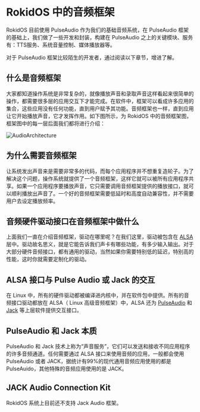 # RokidOS 中的音频框架

RokidOS 目前使用 PulseAudio 作为我们的基础音频系统，在 PulseAudio 框架的基础上，我们做了一些开发和封装，构建在 PulseAudio 之上的关键模块、服务有：TTS服务、系统音量控制、媒体播放器等。

对于 PulseAudio 框架比较陌生的开发者，通过阅读以下章节，增进了解。

## 什么是音频框架

大家都知道操作系统是非常复杂的，就像播放声音和录取声音这样看起来很简单的操作，都需要很多层的应用交互下才能完成。在软件中，框架可以看成许多应用的集合，这些应用没有任何功能，直到用户赋予其功能。音频框架也一样，直到应用让它开始播放声音，它才发挥作用。如下图所示，为 RokidOS 中的音频框架图，框架图中的每一层后面我们都将进行介绍：

![AudioArchitecture](../../files/AudioArchitecture.png)

## 为什么需要音频框架

让系统发出声音来是需要非常多的代码，而每个应用程序并不想重复造轮子。为了解决这个问题，操作系统就提供了一个音频框架，这样它就可以被所有应用程序共享。如果一个应用程序要播放声音，它只需要调用音频框架提供的播放接口，就可以顺利播放出声音了。一个好的音频框架需要低延时和高度自动兼容性，并不需要用户去设定播放频率。

## 音频硬件驱动接口在音频框架中做什么

上面我们一直在介绍音频框架，驱动在哪里呢？在我们这里，驱动被包含在 [ALSA](https://zh.wikipedia.org/wiki/ALSA) 层中。驱动故名思义，就是它能告诉我们声卡有哪些功能，有多少输入输出。对于大部分硬件音频接口，都有通用的驱动，当然如果你需要特别低的延迟，特别高的性能，这时你就需要定制化的驱动。

## ALSA 接口与 Pulse Audio 或 Jack 的交互

在 Linux 中，所有的硬件驱动都被编译进内核中，并在软件包中提供。所有的音频接口驱动都放在 ALSA（ Linux 高级音频框架）中，ALSA 还为 [PulseAudio](https://wiki.archlinux.org/index.php/PulseAudio) 和 [Jack](https://wiki.archlinux.org/index.php/JACK_Audio_Connection_Kit) 等上层软件提供交互接口。

## PulseAudio 和 Jack 本质

PulseAudio 和 Jack 技术上称为“声音服务”，它们可以发送和接收不同应用程序的许多音频通道。任何需要通过 ALSA 接口来使用音频的应用，一般都会使用 PulseAudio 或者 JACK，据统计有99%的现代通用音频应用使用的都是 PulseAuido，其他特殊的音频应用使用的是 JACK。

## JACK Audio Connection Kit

RokidOS 系统上目前还不支持 Jack Audio 框架。

